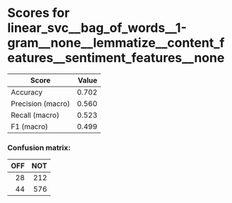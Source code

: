 # Scores for linear_svc__bag_of_words__1-gram__none__lemmatize__content_features__sentiment_features__none
|      Score      |Value|
|-----------------|----:|
|Accuracy         |0.702|
|Precision (macro)|0.560|
|Recall (macro)   |0.523|
|F1 (macro)       |0.499|

### Confusion matrix:
|OFF|NOT|
|--:|--:|
| 28|212|
| 44|576|
